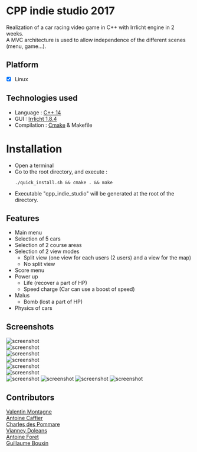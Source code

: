 # CPP indie studio 2017

Realization of a car racing video game in C++ with Irrlicht engine in 2 weeks.  
A MVC architecture is used to allow independence of the different scenes (menu, game...).

## Platform

- [x] Linux

## Technologies used

  - Language : [C++ 14](http://www.cplusplus.com/)
  - GUI : [Irrlicht 1.8.4](http://irrlicht.sourceforge.net/)
  - Compilation : [Cmake](https://cmake.org/) & Makefile
  
# Installation

- Open a terminal
- Go to the root directory, and execute :
    ```
    ./quick_install.sh && cmake . && make
    ```
- Executable "cpp_indie_studio" will be generated at the root of the directory.

## Features

- Main menu
- Selection of 5 cars
- Selection of 2 course areas
- Selection of 2 view modes
  - Split view (one view for each users (2 users) and a view for the map)
  - No split view
- Score menu
- Power up
  - Life (recover a part of HP)
  - Speed charge (Car can use a boost of speed)
- Malus
  - Bomb (lost a part of HP)
- Physics of cars

## Screenshots

![screenshot](./Screenshots/MainScreen.png)  
![screenshot](./Screenshots/OptionsMenu.png)  
![screenshot](./Screenshots/SelectionCar1.png)  
![screenshot](./Screenshots/SelectionCar2.png)  
![screenshot](./Screenshots/SelectionMap1.png)  
![screenshot](./Screenshots/SelectionMap2.png)  
![screenshot](./Screenshots/SplitView.png)
![screenshot](./Screenshots/NoSplitView.png)
![screenshot](./Screenshots/SecondMap.png)
![screenshot](./Screenshots/ScoresMenu.png)

## Contributors

[Valentin Montagne](https://github.com/ValMont13)  
[Antoine Caffier](https://github.com/impakte)  
[Charles des Pommare](https://github.com/Charles-des-Pommare)  
[Vianney Doleans](https://github.com/VianneyDoleans)  
[Antoine Foret](https://github.com/eliastre100)  
[Guillaume Bouxin](https://github.com/GuillaumeBouxin)  
